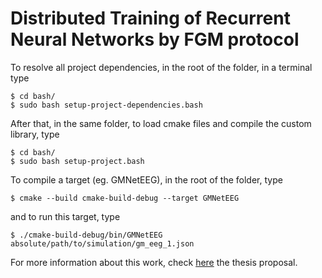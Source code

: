 # Distributed Training of Recurrent Neural Networks by FGM protocol

To resolve all project dependencies, in the root of the folder, in a terminal type
```
$ cd bash/
$ sudo bash setup-project-dependencies.bash
```
After that, in the same folder, to load cmake files and compile the custom library, type
```
$ cd bash/
$ sudo bash setup-project.bash
```
To compile a target (eg. GMNetEEG), in the root of the folder, type
```
$ cmake --build cmake-build-debug --target GMNetEEG
```
and to run this target, type
```
$ ./cmake-build-debug/bin/GMNetEEG absolute/path/to/simulation/gm_eeg_1.json
```


For more information about this work, check [here](tex/proposal/proposal.pdf) the thesis proposal.
